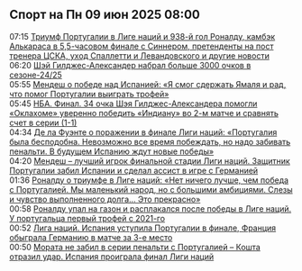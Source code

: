 <h2>Спорт на Пн 09 июн 2025 08:00</h2><!--2025-06-09 07:15:00-->
<div class="rssn">
  <div><span class="smaller gray hspace">07:15</span> <a class="nodecor" href="https://www.sports.ru/football/1116776530-triumf-portugalii-v-lige-naczij-i-938-j-gol-ronaldu-kambek-alkarasa-v-.html">Триумф Португалии в Лиге наций и 938-й гол Роналду, камбэк Алькараса в 5,5-часовом финале с Синнером, претенденты на пост тренера ЦСКА, уход Спаллетти и Левандовского и другие новости</a></div>
</div>
<div class="rssn">
  <div><span class="smaller gray hspace">06:20</span> <a class="nodecor" href="https://www.sports.ru/basketball/1116776569-shej-gildzhes-aleksander-nabral-bolshe-3000-ochkov-v-sezone-24-25.html">Шэй Гилджес-Александер набрал больше 3000 очков в сезоне-24/25</a></div>
</div>
<div class="rssn">
  <div><span class="smaller gray hspace">05:55</span> <a class="nodecor" href="https://www.sports.ru/football/1116776557-mendesh-o-pobede-nad-ispaniej-ya-smog-sderzhat-yamalya-i-rad-chto-pomo.html">Мендеш о победе над Испанией: «Я смог сдержать Ямаля и рад, что помог Португалии выиграть трофей»</a></div>
</div>
<div class="rssn">
  <div><span class="smaller gray hspace">05:45</span> <a class="nodecor" href="https://www.sports.ru/basketball/1116775374-nba-final-oklaxoma-primet-indianu-vo-2-m-matche-serii.html">НБА. Финал. 34 очка Шэя Гилджес-Александера помогли «Оклахоме» уверенно победить «Индиану» во 2-м матче и сравнять счет в серии (1-1)</a></div>
</div>
<div class="rssn">
  <div><span class="smaller gray hspace">04:34</span> <a class="nodecor" href="https://www.sports.ru/football/1116776542-de-la-fuente-o-porazhenii-v-finale-ligi-naczij-portugaliya-byla-bespod.html">Де ла Фуэнте о поражении в финале Лиги наций: «Португалия была бесподобна. Невозможно все время побеждать, но надо забивать пенальти. В будущем Испанию ждут новые победы»</a></div>
</div>
<div class="rssn">
  <div><span class="smaller gray hspace">04:20</span> <a class="nodecor" href="https://www.sports.ru/football/1116776540-mendesh-luchshij-igrok-finala-i-finalnoj-stadii-ligi-naczij-zashhitnik.html">Мендеш – лучший игрок финальной стадии Лиги наций. Защитник Португалии забил Испании и сделал ассист в игре с Германией</a></div>
</div>
<div class="rssn">
  <div><span class="smaller gray hspace">01:36</span> <a class="nodecor" href="https://www.sports.ru/football/1116776515-ronaldu-o-pobede-v-lige-naczij-u-menya-mnogo-titulov-no-net-nichego-lu.html">Роналду о триумфе в Лиге наций: «Нет ничего лучше, чем победа с Португалией. Мы маленький народ, но с большими амбициями. Слезы и чувство выполненного долга... Это прекрасно»</a></div>
</div>
<div class="rssn">
  <div><span class="smaller gray hspace">00:58</span> <a class="nodecor" href="https://www.sports.ru/football/1116776486-ronaldu-upal-na-gazon-i-rasplakalsya-posle-pobedy-v-lige-naczij-u-port.html">Роналду упал на газон и расплакался после победы в Лиге наций. У португальца первый трофей с 2021-го</a></div>
</div>
<div class="rssn">
  <div><span class="smaller gray hspace">00:52</span> <a class="nodecor" href="https://www.sports.ru/football/1116774781-liga-naczij-ispaniya-sygraet-s-portugaliej-v-finale-francziya-i-german.html">Лига наций. Испания уступила Португалии в финале, Франция обыграла Германию в матче за 3-е место</a></div>
</div>
<div class="rssn">
  <div><span class="smaller gray hspace">00:50</span> <a class="nodecor" href="https://www.sports.ru/football/1116776470-morata-ne-zabil-v-serii-penalti-s-portugaliej-koshta-otrazil-udar-port.html">Мората не забил в серии пенальти с Португалией – Кошта отразил удар. Испания проиграла финал Лиги наций</a></div>
</div>